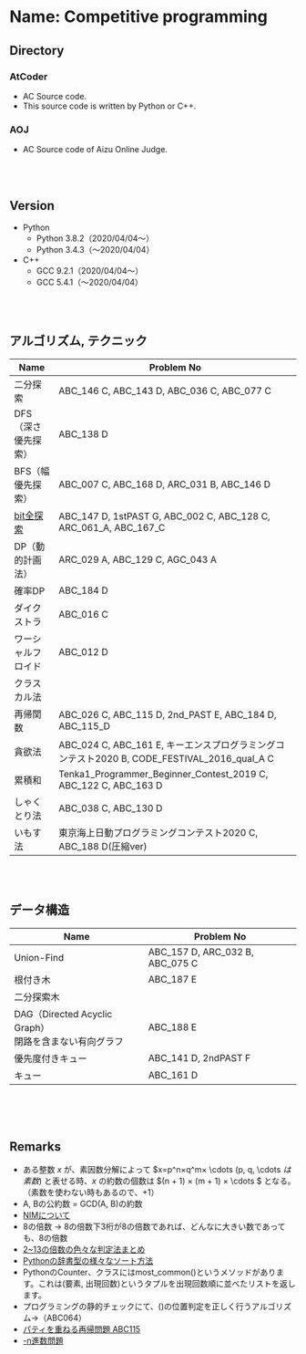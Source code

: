 Name: Competitive programming
====

## Directory
### AtCoder
- AC Source code.
- This source code is written by Python or C++.

### AOJ
- AC Source code of Aizu Online Judge.

<br>
<br>

## Version
- Python
    - Python 3.8.2（2020/04/04〜）
    - Python 3.4.3（〜2020/04/04）
- C++
    - GCC 9.2.1（2020/04/04〜）
    - GCC 5.4.1（〜2020/04/04）

<br>
<br>

## アルゴリズム, テクニック

|  Name  |  Problem No  |
| ---- | ---- |
|  二分探索  |  ABC_146 C, ABC_143 D, ABC_036 C, ABC_077 C |
|  DFS（深さ優先探索）  |  ABC_138 D  |
|  BFS（幅優先探索）  |  ABC_007 C, ABC_168 D, ARC_031 B, ABC_146 D |
|  [bit全探索](https://qiita.com/gogotealove/items/11f9e83218926211083a)  |  ABC_147 D, 1stPAST G, ABC_002 C, ABC_128 C, ARC_061_A, ABC_167_C  |
|  DP（動的計画法）  |  ARC_029 A, ABC_129 C, AGC_043 A  |
| 確率DP | ABC_184 D |
|  ダイクストラ  |  ABC_016 C  |
|  ワーシャルフロイド  |  ABC_012 D  |
|  クラスカル法  |    |
|  再帰関数  |  ABC_026 C, ABC_115 D, 2nd_PAST E, ABC_184 D, ABC_115_D |
|  貪欲法  |  ABC_024 C, ABC_161 E, キーエンスプログラミングコンテスト2020 B, CODE_FESTIVAL_2016_qual_A C  |
|  累積和  |  Tenka1_Programmer_Beginner_Contest_2019 C, ABC_122 C, ABC_163 D  |
|  しゃくとり法  |  ABC_038 C, ABC_130 D  |
|  いもす法  |  東京海上日動プログラミングコンテスト2020 C, ABC_188 D(圧縮ver)  |

<br>
<br>

## データ構造

|  Name  |  Problem No  |
| ---- | ---- |
|  Union-Find  |  ABC_157 D, ARC_032 B, ABC_075 C  |
|  根付き木  |  ABC_187 E  |
|  二分探索木  |    |
|  DAG（Directed Acyclic Graph）<br>閉路を含まない有向グラフ  |  ABC_188 E  |
|  優先度付きキュー  |  ABC_141 D, 2ndPAST F |
|  キュー  |  ABC_161 D  |

<br>
<br>
<br>

## Remarks
- ある整数 $x$ が、素因数分解によって $x=p^n×q^m× \cdots (p, q, \cdots $は素数)$ と表せる時、$x$ の約数の個数は $(n + 1) × (m + 1) × \cdots $ となる。（素数を使わない時もあるので、+1）
- A, Bの公約数 = GCD(A, B)の約数
- [NIMについて](https://nanikaka.hatenadiary.org/entry/20120524/1337797626)
- 8の倍数 -> 8の倍数下3桁が8の倍数であれば、どんなに大きい数であっても、8の倍数
- [2~13の倍数の色々な判定法まとめ](https://manabi.matiralab.com/times2-13/)
- [Pythonの辞書型の様々なソート方法](https://techacademy.jp/magazine/19309)
- PythonのCounter、クラスにはmost_common()というメソッドがあります。これは(要素, 出現回数)というタプルを出現回数順に並べたリストを返します。
- プログラミングの静的チェックにて、()の位置判定を正しく行うアルゴリズム->（ABC064）
- [パティを重ねる再帰問題 ABC115](https://atcoder.jp/contests/abc115/tasks/abc115_d)
- [-n進数問題](https://atcoder.jp/contests/abc105/tasks/abc105_c)